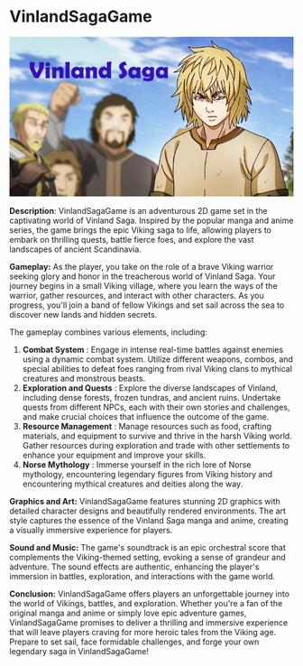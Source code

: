 # VinlandSagaGame

![1689457849365](image/README/1689457849365.png)


**Description**:
VinlandSagaGame is an adventurous 2D game set in the captivating world of Vinland Saga. Inspired by the popular manga and anime series, the game brings the epic Viking saga to life, allowing players to embark on thrilling quests, battle fierce foes, and explore the vast landscapes of ancient Scandinavia.

**Gameplay:**
As the player, you take on the role of a brave Viking warrior seeking glory and honor in the treacherous world of Vinland Saga. Your journey begins in a small Viking village, where you learn the ways of the warrior, gather resources, and interact with other characters. As you progress, you'll join a band of fellow Vikings and set sail across the sea to discover new lands and hidden secrets.

The gameplay combines various elements, including:

1. **Combat System** : Engage in intense real-time battles against enemies using a dynamic combat system. Utilize different weapons, combos, and special abilities to defeat foes ranging from rival Viking clans to mythical creatures and monstrous beasts.
2. **Exploration and Quests** : Explore the diverse landscapes of Vinland, including dense forests, frozen tundras, and ancient ruins. Undertake quests from different NPCs, each with their own stories and challenges, and make crucial choices that influence the outcome of the game.
3. **Resource Management** : Manage resources such as food, crafting materials, and equipment to survive and thrive in the harsh Viking world. Gather resources during exploration and trade with other settlements to enhance your equipment and improve your skills.
4. **Norse Mythology** : Immerse yourself in the rich lore of Norse mythology, encountering legendary figures from Viking history and encountering mythical creatures and deities along the way.

**Graphics and Art:**
VinlandSagaGame features stunning 2D graphics with detailed character designs and beautifully rendered environments. The art style captures the essence of the Vinland Saga manga and anime, creating a visually immersive experience for players.

**Sound and Music:**
The game's soundtrack is an epic orchestral score that complements the Viking-themed setting, evoking a sense of grandeur and adventure. The sound effects are authentic, enhancing the player's immersion in battles, exploration, and interactions with the game world.

**Conclusion:**
VinlandSagaGame offers players an unforgettable journey into the world of Vikings, battles, and exploration. Whether you're a fan of the original manga and anime or simply love epic adventure games, VinlandSagaGame promises to deliver a thrilling and immersive experience that will leave players craving for more heroic tales from the Viking age. Prepare to set sail, face formidable challenges, and forge your own legendary saga in VinlandSagaGame!
